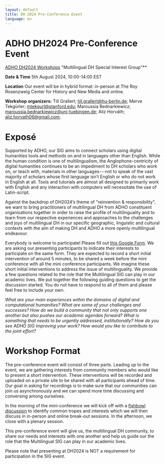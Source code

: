 ```yaml
---
layout: default
title: DH 2024 Pre-Conference Event
language: en
---
```


# ADHO DH2024 Pre-Conference Event

[ADHO DH2024 Workshops](https://dh2024.adho.org/program/workshops/) "Multilingual DH Special Interest Group"**

**Date &amp; Time**
5th August 2024, 10:00-14:00 EST

**Location**
Our event will be in hybrid format: in-person at The Roy Rosenzweig Center for History and New Media and online.

**Workshop organizers:**
Till Grallert; till.grallert@hu-berlin.de;
Merve Tekgürler; mtekgurl@stanford.edu;
Maroussia Bednarkiewicz; maroussia.bednarkiewicz@uni-tuebingen.de;
Alíz Horváth; aliz.horvath06@gmail.com;


# Exposé

Supported by ADHO, our SIG aims to connect scholars using digital humanities tools and methods on and in languages other than English. While the human condition is one of multilingualism, the Anglophone-centricity of digital humanities continues to be an impediment to DH scholars who work on, or teach with, materials in other languages---not to speak of the vast majority of scholars whose first language isn’t English or who do not work in English at all. Tools and tutorials are almost all designed to primarily work with English and any interaction with computers will necessitate the use of Latin-script. 

Against the backdrop of DH2024’s theme of "reinvention & responsibility", we want to bring practitioners of multilingual DH from ADHO constituent organisations together in order to raise the profile of multilinguality and to learn from our respective experiences and approaches to the challenges and joys of multilingual DH in our specific geographic, linguistic and cultural contexts with the aim of making DH and ADHO a more openly multilingual endeavour. 
 
Everybody is welcome to participate! Please fill out [this Google Form](https://forms.gle/LAqFBYy8S7x5HdAx6). We are asking our presenting participants to indicate their interests to participate on the same form. They are expected to record a short initial intervention of around 5 minutes, to be shared a week before the mini conference with all the mini conference participants. We imagine these short initial interventions to address the issue of multilinguality. We provide a few questions related to the role that the Multilingual SIG can play in our academic lives. We put together the following guiding questions to get the discussion started. You do not have to respond to all of them and please feel free to include your own.

*What are your main experiences within the domains of digital and computational humanities? What are some of your challenges and successes? How do we build a community that not only supports one another but also pushes our academic agendas forward? What is something that needs to be urgently addressed, institutionally? How do you see ADHO SIG improving your work? How would you like to contribute to the joint effort?* 

# **Workshop Format**
The pre-conference event will consist of three parts. Leading up to the event, we are gathering interests from community members who would like to present a short intervention. These interventions will be recorded and uploaded on a private site to be shared with all participants ahead of time. Our goal in asking for recordings is to make sure that our communities can join us asynchronously and we can spend more time discussing and conversing among ourselves.

In the morning of the mini-conference we will kick off with a [fishbowl discussion](https://en.wikipedia.org/wiki/Fishbowl_(conversation)_) to identify common tropes and interests which we will then discuss in in-person and online break-out sessions. In the afternoon, we close with a plenary session. 

This pre-conference event will give us, the multilingual DH community, to share our needs and interests with one another and help us guide our the role that the Multilingual SIG can play in our academic lives.

Please note that presenting at DH2024 is NOT a requirement for participation in the SIG event.




